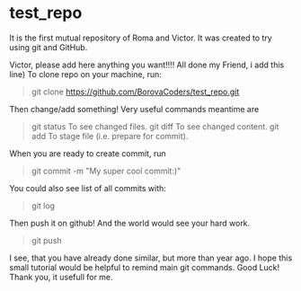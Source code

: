# test_repo
It is the first mutual repository of Roma and Victor.
It was created to try using git and GitHub.

Victor, please add here anything you want!!!!
All done my Friend, i add this line)
To clone repo on your machine, run:
> git clone https://github.com/BorovaCoders/test_repo.git

Then change/add something!
Very useful commands meantime are
> git status
To see changed files.
> git diff
To see changed content.
> git add <file>
To stage file (i.e. prepare for commit).

When you are ready to create commit, run
> git commit -m "My super cool commit:)"

You could also see list of all commits with:
> git log

Then push it on github! And the world would see your hard work.
> git push

I see, that you have already done similar, but more than year ago.
I hope this small tutorial would be helpful to remind main git commands.
Good Luck!
Thank you, it usefull for me.
